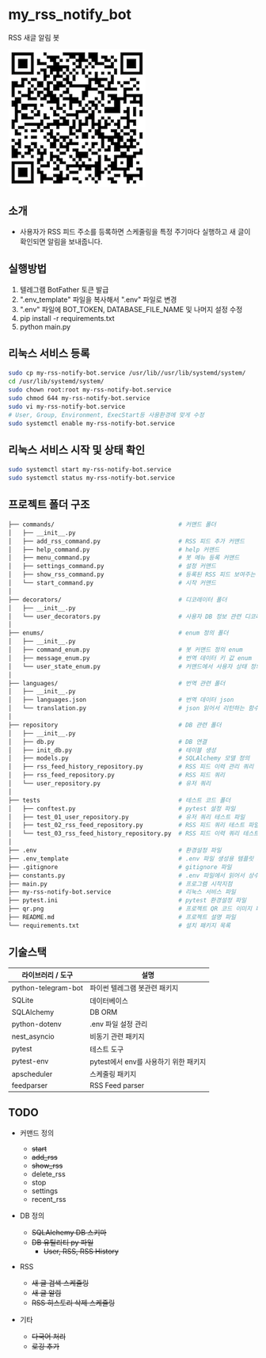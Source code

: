 # my_rss_notify_bot

RSS 새글 알림 봇

![Github URL](qr.png)

## 소개

- 사용자가 RSS 피드 주소를 등록하면 스케줄링을 특정 주기마다 실행하고 새 글이 확인되면 알림을 보내줍니다.

## 실행방법

1. 텔레그램 BotFather 토큰 발급
1. ".env_template" 파일을 복사해서 ".env" 파일로 변경
1. ".env" 파일에 BOT_TOKEN, DATABASE_FILE_NAME 및 나머지 설정 수정
1. pip install -r requirements.txt
1. python main.py

## 리눅스 서비스 등록

```sh
sudo cp my-rss-notify-bot.service /usr/lib//usr/lib/systemd/system/
cd /usr/lib/systemd/system/
sudo chown root:root my-rss-notify-bot.service
sudo chmod 644 my-rss-notify-bot.service
sudo vi my-rss-notify-bot.service
# User, Group, Environment, ExecStart등 사용환경에 맞게 수정
sudo systemctl enable my-rss-notify-bot.service
```

## 리눅스 서비스 시작 및 상태 확인

```sh
sudo systemctl start my-rss-notify-bot.service
sudo systemctl status my-rss-notify-bot.service
```

## 프로젝트 폴더 구조

```bash
├── commands/                                   # 커맨드 폴더
│   ├── __init__.py
│   ├── add_rss_command.py                      # RSS 피드 추가 커맨드
│   ├── help_command.py                         # help 커맨드
│   ├── menu_command.py                         # 봇 메뉴 등록 커맨드
│   ├── settings_command.py                     # 설정 커맨드
│   ├── show_rss_command.py                     # 등록된 RSS 피드 보여주는 커맨드
│   └── start_command.py                        # 시작 커맨드
│
├── decorators/                                 # 디코레이터 폴더
│   ├── __init__.py
│   └── user_decorators.py                      # 사용자 DB 정보 관련 디코레이터
│
├── enums/                                      # enum 정의 폴더
│   ├── __init__.py
│   ├── command_enum.py                         # 봇 커맨드 정의 enum
│   ├── message_enum.py                         # 번역 데이터 키 값 enum
│   └── user_state_enum.py                      # 커맨드에서 사용자 상태 정의하는 enum
│
├── languages/                                  # 번역 관련 폴더
│   ├── __init__.py
│   ├── languages.json                          # 번역 데이터 json
│   └── translation.py                          # json 읽어서 리턴하는 함수 정의
│
├── repository                                  # DB 관련 폴더
│   ├── __init__.py
│   ├── db.py                                   # DB 연결
│   ├── init_db.py                              # 테이블 생성
│   ├── models.py                               # SQLAlchemy 모델 정의
│   ├── rss_feed_history_repository.py          # RSS 피드 이력 관리 쿼리
│   ├── rss_feed_repository.py                  # RSS 피드 쿼리
│   └── user_repository.py                      # 유저 쿼리
│
├── tests                                       # 테스트 코드 폴더
│   ├── conftest.py                             # pytest 설정 파일
│   ├── test_01_user_repository.py              # 유저 쿼리 테스트 파일
│   ├── test_02_rss_feed_repository.py          # RSS 피드 쿼리 테스트 파일
│   └── test_03_rss_feed_history_repository.py  # RSS 피드 이력 쿼리 테스트 파일
│
├── .env                                        # 환경설정 파일
├── .env_template                               # .env 파일 생성용 템플릿 파일
├── .gitignore                                  # gitignore 파일
├── constants.py                                # .env 파일에서 읽어서 상수를 관리하는 파일
├── main.py                                     # 프로그램 시작지점
├── my-rss-notify-bot.service                   # 리눅스 서비스 파일
├── pytest.ini                                  # pytest 환경설정 파일
├── qr.png                                      # 프로젝트 QR 코드 이미지 파일
├── README.md                                   # 프로젝트 설명 파일
└── requirements.txt                            # 설치 패키지 목록
```

## 기술스택

| 라이브러리 / 도구   | 설명                                  |
| ------------------- | ------------------------------------- |
| python-telegram-bot | 파이썬 텔레그램 봇관련 패키지         |
| SQLite              | 데이터베이스                          |
| SQLAlchemy          | DB ORM                                |
| python-dotenv       | .env 파일 설정 관리                   |
| nest_asyncio        | 비동기 관련 패키지                    |
| pytest              | 테스트 도구                           |
| pytest-env          | pytest에서 env를 사용하기 위한 패키지 |
| apscheduler         | 스케줄링 패키지                       |
| feedparser          | RSS Feed parser                       |

## TODO

- 커맨드 정의

  - ~~start~~
  - ~~add_rss~~
  - ~~show_rss~~
  - delete_rss
  - stop
  - settings
  - recent_rss

- DB 정의
  - ~~SQLAlchemy DB 스키마~~
  - ~~DB 유틸리티 py 파일~~
    - ~~User, RSS, RSS History~~
- RSS

  - ~~새 글 검색 스케줄링~~
  - ~~새 글 알림~~
  - ~~RSS 히스토리 삭제 스케줄링~~

- 기타
  - ~~다국어 처리~~
  - ~~로깅 추가~~
